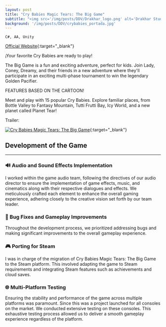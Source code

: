```yaml
---
layout: post
title: "Cry Babies Magic Tears: The Big Game"
subtitle: "<img src='/img/posts/DDV/Drakhar_logo.png' alt='Drakhar Studio Logo' style='width: 100px; float: left; margin-right: 10px;'> Drakhar Studio"
background: '/img/posts/DDV/crybabies_portada.jpg'
---
```


`C#, AA, Unity`

[Official Website](https://www.mergegames.com/games/cry-babies-magic-tears-the-big-game/){:target="_blank"}

¡Your favorite Cry Babies are ready to play!

The Big Game is a fun and exciting adventure, perfect for kids. Join Lady, Coney, Dreamy, and their friends in a new adventure where they'll participate in an exciting multi-phase tournament to win the legendary Golden Pacifier.

FEATURES BASED ON THE CARTOON!

Meet and play with 15 popular Cry Babies. Explore familiar places, from Bottle Valley to Fantasy Mountain, Tutti Frutti Bay, Icy World, and a new planet called Planet Tear!

Trailer:

[![Cry Babies Magic Tears: The Big Game](https://img.youtube.com/vi/9Kg-96IlAKY/0.jpg)](https://www.youtube.com/watch?v=9Kg-96IlAKY){:target="_blank"}

## Development of the Game

---

### 🔊 Audio and Sound Effects Implementation

I worked within the game audio team, following the directives of our audio director to ensure the implementation of game effects, music, and cinematics along with their respective dialogues and effects. We meticulously crafted each element to enhance the overall gaming experience, adhering closely to the creative vision set forth by our team leader.

### 🐛 Bug Fixes and Gameplay Improvements

Throughout the development process, we prioritized addressing bugs and making significant improvements to the overall gameplay experience. 

### 🎮 Porting for Steam

I was in charge of the migration of Cry Babies Magic Tears: The Big Game to the Steam platform. This involved adapting the game to Steam requirements and integrating Steam features such as achievements and cloud saves.

### 🌐 Multi-Platform Testing

Ensuring the stability and performance of the game across multiple platforms was paramount. Since this was a project launched for all consoles on the market. We conducted extensive testing on these consoles. This exhaustive testing process allowed us to deliver a smooth gameplay experience regardless of the platform.